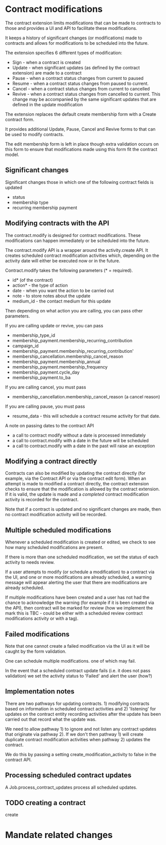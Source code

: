 # Contract modifications

The contract extension limits modifications that can be made to contracts to those and provides a UI and API to facilitate these modifications.

It keeps a history of significant changes (or modifications) made to contracts and allows for modifications to be scheduled into the future.

The extension specifies 6 different types of modification:

* Sign - when a contract is created
* Update - when significant updates (as defined by the contract extension) are made to a contract
* Pause - when a contract status changes from current to paused
* Resume - when a contract status changes from paused to current.
* Cancel - when a contract status changes from current to cancelled
* Revive - when a contract status changes from cancelled to current. This change may be accompanied by the same significant updates that are defined in the update modification

The extension replaces the default create membership form with a Create contract form.

It provides additional Update, Pause, Cancel and Revive forms to that can be used to modify contracts.

The edit membership form is left in place though extra validation occurs on this form to ensure that modifications made using this form fit the contract model.

## Significant changes

Significant changes those in which one of the following contract fields is updated

* status
* membership type
* recurring membership payment

## Modifying contracts with the API

The contract.modify is designed for contract modifications. These modifications can happen immediately or be scheduled into the future.

The contract.modify API is a wrapper around the activity.create API. It creates scheduled contract modification activities which, depending on the activity date will either be executed now or in the future.

Contract.modify takes the following parameters (* = required).

* id* (of the contract)
* action* - the type of action
* date - when you want the action to be carried out
* note - to store notes about the update
* medium_id - the contact medium for this update

Then depending on what action you are calling, you can pass other parameters.

If you are calling update or revive, you can pass

* membership_type_id
* membership_payment.membership_recurring_contribution
* campaign_id
* membership_payment.membership_recurring_contribution'
* membership_cancellation.membership_cancel_reason
* membership_payment.membership_annual
* membership_payment.membership_frequency
* membership_payment.cycle_day
* membership_payment.to_ba


If you are calling cancel, you must pass
* membership_cancellation.membership_cancel_reason (a cancel reason)

If you are calling pause, you must pass
* resume_data - this will schedule a contract resume activity for that date.

A note on passing dates to the contract API

* a call to contract modify without a date is processed immediately
* a call to contract.modify with a date in the future will be scheduled
* a call to contract.modify with a date in the past will raise an exception

## Modifying a contract directly

Contracts can also be modified by updating the contract directly (for example, via the Contract API or via the contract edit form). When an attempt is made to modified a contract directly, the contract extension checks to ensure that the modification is allowed by the contract extension. If it is valid, the update is made and a *completed* contract modification activity is recorded for the contract.

Note that if a contract is updated and no significant changes are made, then no contract modification activity will be recorded.

## Multiple scheduled modifications

Whenever a scheduled modification is created or edited, we check to see how many scheduled modifications are present.

If there is more than one scheduled modification, we set the status of each  activity to needs review.

If a user attempts to modify (or schedule a modification) to a contract via the UI, and one or more modifications are already scheduled, a warning message will appear alerting the user that there are modifications are already scheduled.

If multiple modifications have been created and a user has not had the chance to acknowledge the warning (for example if it is been created via the API), then contract will be marked for review (how we implement the mark this is TBC - could be either with a scheduled review contract modifications activity or with a tag).

## Failed modifications

Note that one cannot create a failed modification via the UI as it will be caught by the form validation.

One can schedule multiple modifications. one of which may fail.

In the event that a scheduled contract update fails (i.e. it does not pass validation) we set the activity status to 'Failed' and alert the user (how?)

## Implementation notes

There are two pathways for updating contracts. 1) modifying contracts based on information in scheduled contract activities and 2) 'listening' for updates on the contract entity recording activities after the update has been carried out that record what the update was.

We need to allow pathway 1) to ignore and not listen any contract updates that originate via pathway 2). If we don't then pathway 1) will create duplicate contract modification activities when pathway 2) updates the contract.

We do this by passing a setting create_modification_activity to false in the contract API.

## Processing scheduled contract updates

A Job.process_contract_updates process all scheduled updates.

## TODO creating a contract

create

# Mandate related changes
